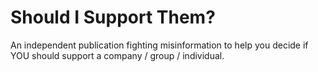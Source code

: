# Should I Support Them?

An independent publication fighting misinformation to help you decide if YOU should support a company / group / individual.
